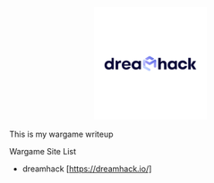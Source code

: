 <p align="center">
<img width="40%" src="dreamhack_logo.png"/>
</p>

This is my wargame writeup 

Wargame Site List

* dreamhack [https://dreamhack.io/]
